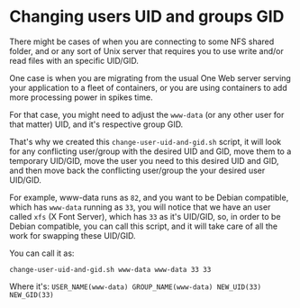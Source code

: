 # Changing users UID and groups GID

There might be cases of when you are connecting to some NFS shared folder, and or any sort of Unix server that requires you to use write and/or read files with an specific UID/GID.

One case is when you are migrating from the usual One Web server serving your application to a fleet of containers, or you are using containers to add more processing power in spikes time.

For that case, you might need to adjust the `www-data` (or any other user for that matter) UID, and it's respective group GID.

That's why we created this `change-user-uid-and-gid.sh` script, it will look for any conflicting user/group with the desired UID and GID, move them to a temporary UID/GID, move the user you need to this desired UID and GID, and then move back the conflicting user/group the your desired user UID/GID.

For example, www-data runs as `82`, and you want to be Debian compatible, which has `www-data` running as `33`, you will notice that we have an user called `xfs` (X Font Server), which has `33` as it's UID/GID, so, in order to be Debian compatible, you can call this script, and it will take care of all the work for swapping these UID/GID.

You can call it as:

```
change-user-uid-and-gid.sh www-data www-data 33 33
```

Where it's: `USER_NAME(www-data) GROUP_NAME(www-data) NEW_UID(33) NEW_GID(33)`
